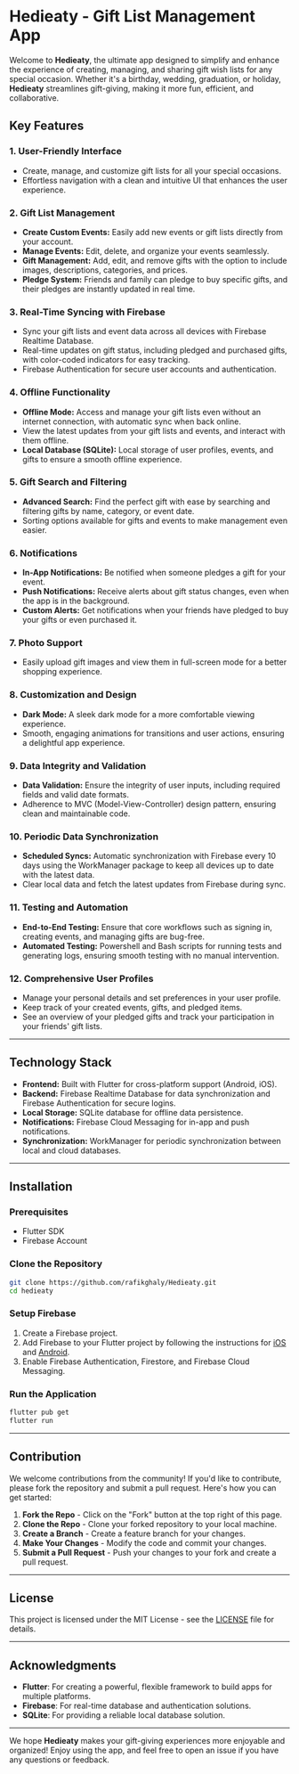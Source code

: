 # Hedieaty - Gift List Management App

Welcome to **Hedieaty**, the ultimate app designed to simplify and enhance the experience of creating, managing, and sharing gift wish lists for any special occasion. Whether it's a birthday, wedding, graduation, or holiday, **Hedieaty** streamlines gift-giving, making it more fun, efficient, and collaborative.

## Key Features

### 1. **User-Friendly Interface**
   - Create, manage, and customize gift lists for all your special occasions.
   - Effortless navigation with a clean and intuitive UI that enhances the user experience.

### 2. **Gift List Management**
   - **Create Custom Events:** Easily add new events or gift lists directly from your account.
   - **Manage Events:** Edit, delete, and organize your events seamlessly.
   - **Gift Management:** Add, edit, and remove gifts with the option to include images, descriptions, categories, and prices.
   - **Pledge System:** Friends and family can pledge to buy specific gifts, and their pledges are instantly updated in real time.

### 3. **Real-Time Syncing with Firebase**
   - Sync your gift lists and event data across all devices with Firebase Realtime Database.
   - Real-time updates on gift status, including pledged and purchased gifts, with color-coded indicators for easy tracking.
   - Firebase Authentication for secure user accounts and authentication.

### 4. **Offline Functionality**
   - **Offline Mode:** Access and manage your gift lists even without an internet connection, with automatic sync when back online.
   - View the latest updates from your gift lists and events, and interact with them offline.
   - **Local Database (SQLite):** Local storage of user profiles, events, and gifts to ensure a smooth offline experience.

### 5. **Gift Search and Filtering**
   - **Advanced Search:** Find the perfect gift with ease by searching and filtering gifts by name, category, or event date.
   - Sorting options available for gifts and events to make management even easier.

### 6. **Notifications**
   - **In-App Notifications:** Be notified when someone pledges a gift for your event.
   - **Push Notifications:** Receive alerts about gift status changes, even when the app is in the background.
   - **Custom Alerts:** Get notifications when your friends have pledged to buy your gifts or even purchased it.

### 7. **Photo Support**
   - Easily upload gift images and view them in full-screen mode for a better shopping experience.

### 8. **Customization and Design**
   - **Dark Mode:** A sleek dark mode for a more comfortable viewing experience.
   - Smooth, engaging animations for transitions and user actions, ensuring a delightful app experience.

### 9. **Data Integrity and Validation**
   - **Data Validation:** Ensure the integrity of user inputs, including required fields and valid date formats.
   - Adherence to MVC (Model-View-Controller) design pattern, ensuring clean and maintainable code.

### 10. **Periodic Data Synchronization**
   - **Scheduled Syncs:** Automatic synchronization with Firebase every 10 days using the WorkManager package to keep all devices up to date with the latest data.
   - Clear local data and fetch the latest updates from Firebase during sync.

### 11. **Testing and Automation**
   - **End-to-End Testing:** Ensure that core workflows such as signing in, creating events, and managing gifts are bug-free.
   - **Automated Testing:** Powershell and Bash scripts for running tests and generating logs, ensuring smooth testing with no manual intervention.

### 12. **Comprehensive User Profiles**
   - Manage your personal details and set preferences in your user profile.
   - Keep track of your created events, gifts, and pledged items.
   - See an overview of your pledged gifts and track your participation in your friends' gift lists.

---

## Technology Stack

- **Frontend:** Built with Flutter for cross-platform support (Android, iOS).
- **Backend:** Firebase Realtime Database for data synchronization and Firebase Authentication for secure logins.
- **Local Storage:** SQLite database for offline data persistence.
- **Notifications:** Firebase Cloud Messaging for in-app and push notifications.
- **Synchronization:** WorkManager for periodic synchronization between local and cloud databases.

---

## Installation

### Prerequisites
- Flutter SDK
- Firebase Account

### Clone the Repository

```bash
git clone https://github.com/rafikghaly/Hedieaty.git
cd hedieaty
```

### Setup Firebase

1. Create a Firebase project.
2. Add Firebase to your Flutter project by following the instructions for [iOS](https://firebase.flutter.dev/docs/overview#ios) and [Android](https://firebase.flutter.dev/docs/overview#android).
3. Enable Firebase Authentication, Firestore, and Firebase Cloud Messaging.

### Run the Application

```bash
flutter pub get
flutter run
```

---

## Contribution

We welcome contributions from the community! If you'd like to contribute, please fork the repository and submit a pull request. Here's how you can get started:

1. **Fork the Repo** - Click on the "Fork" button at the top right of this page.
2. **Clone the Repo** - Clone your forked repository to your local machine.
3. **Create a Branch** - Create a feature branch for your changes.
4. **Make Your Changes** - Modify the code and commit your changes.
5. **Submit a Pull Request** - Push your changes to your fork and create a pull request.

---

## License

This project is licensed under the MIT License - see the [LICENSE](LICENSE) file for details.

---

## Acknowledgments

- **Flutter**: For creating a powerful, flexible framework to build apps for multiple platforms.
- **Firebase**: For real-time database and authentication solutions.
- **SQLite**: For providing a reliable local database solution.

---

We hope **Hedieaty** makes your gift-giving experiences more enjoyable and organized! Enjoy using the app, and feel free to open an issue if you have any questions or feedback.